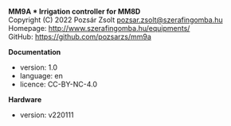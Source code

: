 **MM9A * Irrigation controller for MM8D**  
Copyright (C) 2022 Pozsár Zsolt <pozsar.zsolt@szerafingomba.hu>  
Homepage: <http://www.szerafingomba.hu/equipments/>  
GitHub: <https://github.com/pozsarzs/mm9a>

**Documentation**

- version:             1.0
- language:            en
- licence:             CC-BY-NC-4.0

**Hardware**

 - version:            v220111
